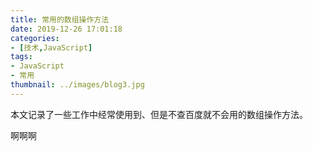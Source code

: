 ```yaml
---
title: 常用的数组操作方法
date: 2019-12-26 17:01:18
categories:
- [技术,JavaScript]
tags:
- JavaScript
- 常用
thumbnail: ../images/blog3.jpg
---
```

本文记录了一些工作中经常使用到、但是不查百度就不会用的数组操作方法。
<!-- more -->
啊啊啊